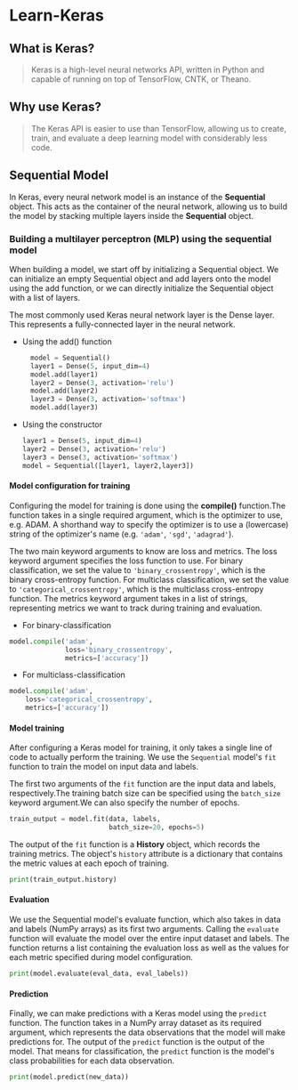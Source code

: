 # Learn-Keras

## What is Keras?
>Keras is a high-level neural networks API, written in Python and capable of running on top of TensorFlow, CNTK, or Theano.
## Why use Keras?
>The Keras API is easier to use than TensorFlow, allowing us to create, train, and evaluate a deep learning model with considerably less code.
## Sequential Model
In Keras, every neural network model is an instance of the **Sequential** object. This acts as the container of the neural network, allowing us to build the model by stacking multiple layers inside the **Sequential** object.
### Building a multilayer perceptron (MLP) using the sequential model
When building a model, we start off by initializing a Sequential object. We can initialize an empty Sequential object and add layers onto the model using the add function, or we can directly initialize the Sequential object with a list of layers.

The most commonly used Keras neural network layer is the Dense layer. This represents a fully-connected layer in the neural network.

* Using the add() function
  ```python  
    model = Sequential()
    layer1 = Dense(5, input_dim=4)
    model.add(layer1)
    layer2 = Dense(3, activation='relu')
    model.add(layer2)
    layer3 = Dense(3, activation='softmax')
    model.add(layer3)
  ```  
* Using the constructor
    ```python
    layer1 = Dense(5, input_dim=4)
    layer2 = Dense(3, activation='relu')
    layer3 = Dense(3, activation='softmax')
    model = Sequential([layer1, layer2,layer3])
    ```
#### Model configuration for training
Configuring the model for training is done using the **compile()** function.The function takes in a single required argument, which is the optimizer to use, e.g. ADAM. A shorthand way to specify the optimizer is to use a (lowercase) string of the optimizer's name (e.g. `'adam'`, `'sgd'`, `'adagrad'`).

The two main keyword arguments to know are loss and metrics. The loss keyword argument specifies the loss function to use. For binary classification, we set the value to `'binary_crossentropy'`, which is the binary cross-entropy function. For multiclass classification, we set the value to `'categorical_crossentropy'`, which is the multiclass cross-entropy function.
The metrics keyword argument takes in a list of strings, representing metrics we want to track during training and evaluation.

* For binary-classification 
```python
model.compile('adam',
              loss='binary_crossentropy',
              metrics=['accuracy'])
```

* For multiclass-classification
```python
model.compile('adam',
    loss='categorical_crossentropy',
    metrics=['accuracy'])
```

#### Model training 
After configuring a Keras model for training, it only takes a single line of code to actually perform the training. We use the `Sequential` model's `fit` function to train the model on input data and labels.

The first two arguments of the `fit` function are the input data and labels, respectively.The training batch size can be specified using the `batch_size` keyword argument.We can also specify the number of epochs.

```python
train_output = model.fit(data, labels,
                         batch_size=20, epochs=5)
```

The output of the `fit` function is a **History** object, which records the training metrics. The object's `history` attribute is a dictionary that contains the metric values at each epoch of training.

```python
print(train_output.history)
```

#### Evaluation
We use the Sequential model's evaluate function, which also takes in data and labels (NumPy arrays) as its first two arguments.
Calling the `evaluate` function will evaluate the model over the entire input dataset and labels. The function returns a list containing the evaluation loss as well as the values for each metric specified during model configuration.

```python
print(model.evaluate(eval_data, eval_labels))
```

#### Prediction
Finally, we can make predictions with a Keras model using the `predict` function. The function takes in a NumPy array dataset as its required argument, which represents the data observations that the model will make predictions for.
The output of the `predict` function is the output of the model. That means for classification, the `predict` function is the model's class probabilities for each data observation.

```python
print(model.predict(new_data))
```



